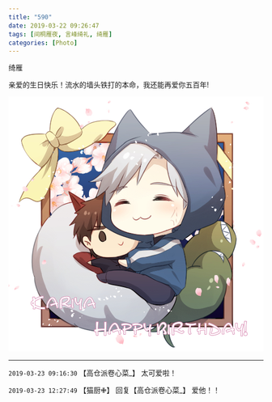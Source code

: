 ```yaml
---
title: "590"
date: 2019-03-22 09:26:47
tags: [间桐雁夜, 言峰绮礼, 绮雁]
categories: [Photo]
---
```


<p>绮雁</p> 
<p>亲爱的生日快乐！流水的墙头铁打的本命，我还能再爱你五百年!<br /></p>

![](https://raw.githubusercontent.com/alicewish/meowchain247/master/img_cVZNdzJtQk9JV2ZBOFhETTlqOHVVVkJaVlVjU2I2cm9PbjdpUGM3blNkNThGVDFXbDlHNC9RPT0.jpg)

---

`2019-03-23 09:16:30` 【高仓派卷心菜\_】 太可爱啦！

`2019-03-23 12:27:49` 【猫厨✙】 回复【高仓派卷心菜\_】 爱他！！
